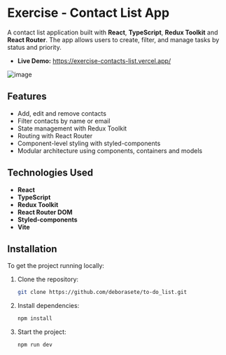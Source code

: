 # Exercise - Contact List App

A contact list application built with **React**, **TypeScript**, **Redux Toolkit** and **React Router**. The app allows users to create, filter, and manage tasks by status and priority.

- **Live Demo:** https://exercise-contacts-list.vercel.app/

![image](https://github.com/user-attachments/assets/993919bc-c5a1-4829-af40-dd9c782c984b)




## Features

- Add, edit and remove contacts
- Filter contacts by name or email
- State management with Redux Toolkit
- Routing with React Router
- Component-level styling with styled-components
- Modular architecture using components, containers and models

## Technologies Used

- **React**
- **TypeScript**
- **Redux Toolkit**
- **React Router DOM**
- **Styled-components**
- **Vite**

## Installation

To get the project running locally:

1. Clone the repository:
   ```bash
   git clone https://github.com/deborasete/to-do_list.git

2. Install dependencies:
   ```bash
   npm install

3. Start the project:
   ```bash
   npm run dev

